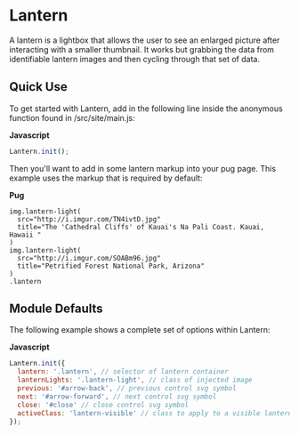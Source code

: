 # Lantern

A lantern is a lightbox that allows the user to see an enlarged picture after interacting with a smaller thumbnail. It works but grabbing the data from identifiable lantern images and then cycling through that set of data.

## Quick Use

To get started with Lantern, add in the following line inside the anonymous function found in /src/site/main.js:

**Javascript**

```js
Lantern.init();
```

Then you'll want to add in some lantern markup into your pug page. This example uses the markup that is required by default:

**Pug**

```pug
img.lantern-light(
  src="http://i.imgur.com/TN4ivtD.jpg"
  title="The 'Cathedral Cliffs' of Kauai's Na Pali Coast. Kauai, Hawaii "
)
img.lantern-light(
  src="http://i.imgur.com/SOABm96.jpg"
  title="Petrified Forest National Park, Arizona"
)
.lantern
```

## Module Defaults

The following example shows a complete set of options within Lantern:

**Javascript**

```js
Lantern.init({
  lantern: '.lantern', // selector of lantern container
  lanternLights: '.lantern-light', // class of injected image
  previous: '#arrow-back', // previous control svg symbol
  next: '#arrow-forward', // next control svg symbol
  close: '#close' // close control svg symbol
  activeClass: 'lantern-visible' // class to apply to a visible lantern
});
```
